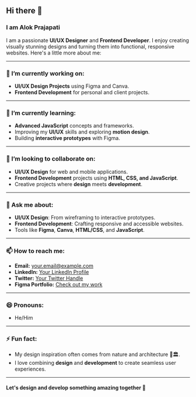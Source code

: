 ## Hi there 👋
### I am Alok Prajapati

I am a passionate **UI/UX Designer** and **Frontend Developer**. I enjoy creating visually stunning designs and turning them into functional, responsive websites. Here's a little more about me:

---

### 🔭 I’m currently working on:
- **UI/UX Design Projects** using Figma and Canva.
- **Frontend Development** for personal and client projects.

---

### 🌱 I’m currently learning:
- **Advanced JavaScript** concepts and frameworks.
- Improving my **UI/UX** skills and exploring **motion design**.
- Building **interactive prototypes** with Figma.

---

### 👯 I’m looking to collaborate on:
- **UI/UX Design** for web and mobile applications.
- **Frontend Development** projects using **HTML, CSS, and JavaScript**.
- Creative projects where **design** meets **development**.

---

### 💬 Ask me about:
- **UI/UX Design**: From wireframing to interactive prototypes.
- **Frontend Development**: Crafting responsive and accessible websites.
- Tools like **Figma**, **Canva**, **HTML/CSS**, and **JavaScript**.

---

### 📫 How to reach me:
- **Email:** [your.email@example.com](mailto:your.email@example.com)
- **LinkedIn:** [Your LinkedIn Profile](https://www.linkedin.com/in/your-profile)
- **Twitter:** [Your Twitter Handle](https://twitter.com/your-handle)
- **Figma Portfolio:** [Check out my work](https://www.figma.com/your-figma-portfolio)

---

### 😄 Pronouns:
- He/Him

---

### ⚡ Fun fact:
- My design inspiration often comes from nature and architecture 🌿🏛️.
- I love combining **design** and **development** to create seamless user experiences.

---

#### Let's design and develop something amazing together 🚀
